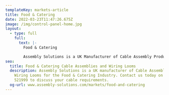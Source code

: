 ```yaml
---
templateKey: markets-article
title: Food & Catering
date: 2022-03-23T11:47:26.675Z
image: /img/control-panel-home.jpg
layout:
  - type: full
    full:
      text: |-
        Food & Catering

        Assembly Solutions is a UK Manufacturer of Cable Assembly Products.
seo:
  title: Food & Catering Cable Assemblies and Wiring Looms
  description: Assembly Solutions is a UK manufacturer of Cable Assemblies and
    Wiring Looms for the Food & Catering Industry. Contact us today on 01204
    521999 to discuss your cable requirements.
  og-url: www.assembly-solutions.com/markets/food-and-catering
---
```

